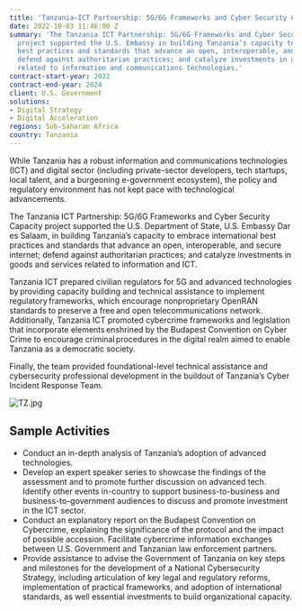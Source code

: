 ```yaml
---
title: 'Tanzania—ICT Partnership: 5G/6G Frameworks and Cyber Security Capacity'
date: 2022-10-03 11:46:00 Z
summary: 'The Tanzania ICT Partnership: 5G/6G Frameworks and Cyber Security Capacity
  project supported the U.S. Embassy in building Tanzania’s capacity to embrace international
  best practices and standards that advance an open, interoperable, and secure internet;
  defend against authoritarian practices; and catalyze investments in goods and services
  related to information and communications technologies.'
contract-start-year: 2022
contract-end-year: 2024
client: U.S. Government
solutions:
- Digital Strategy
- Digital Acceleration
regions: Sub-Saharan Africa
country: Tanzania
---
```


While Tanzania has a robust information and communications technologies (ICT) and digital sector (including private-sector developers, tech startups, local talent, and a burgeoning e-government ecosystem), the policy and regulatory environment has not kept pace with technological advancements.

The Tanzania ICT Partnership: 5G/6G Frameworks and Cyber Security Capacity project supported the U.S. Department of State, U.S. Embassy Dar es Salaam, in building Tanzania’s capacity to embrace international best practices and standards that advance an open, interoperable, and secure internet; defend against authoritarian practices; and catalyze investments in goods and services related to information and ICT.

Tanzania ICT prepared civilian regulators for 5G and advanced technologies by providing
capacity building and technical assistance to implement regulatory frameworks, which
encourage nonproprietary OpenRAN standards to preserve a free and open telecommunications network. Additionally, Tanzania ICT promoted cybercrime frameworks and legislation that incorporate elements enshrined by the Budapest Convention on Cyber Crime to encourage criminal procedures in the digital realm aimed
to enable Tanzania as a democratic society.

Finally, the team provided foundational-level
technical assistance and cybersecurity professional development in the buildout of
Tanzania’s Cyber Incident Response Team.

![TZ.jpg](/uploads/TZ.jpg)

## Sample Activities

* Conduct an in-depth analysis of Tanzania’s adoption of advanced technologies.
* Develop an expert speaker series to showcase the findings of the assessment and to promote further discussion on advanced tech. Identify other events in-country to support business-to-business and business-to-government audiences to discuss and promote investment in the ICT sector.
* Conduct an explanatory report on the Budapest Convention on Cybercrime, explaining the significance of the protocol and the impact of possible accession. Facilitate cybercrime information exchanges between U.S. Government and Tanzanian law enforcement partners.
* Provide assistance to advise the Government of Tanzania on key steps and milestones for the development of a National Cybersecurity Strategy, including articulation of key legal and regulatory reforms, implementation of practical frameworks, and adoption of international standards, as well essential investments to build organizational capacity.
